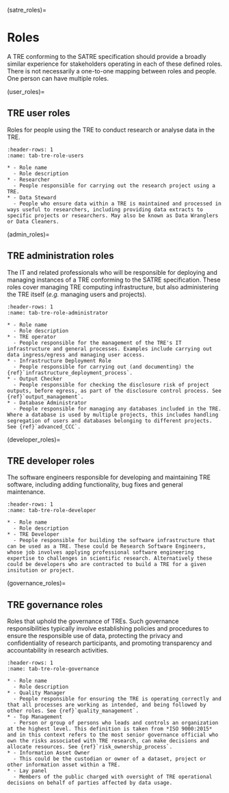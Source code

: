 (satre_roles)=

# Roles

A TRE conforming to the SATRE specification should provide a broadly similar experience for stakeholders operating in each of these defined roles.
There is not necessarily a one-to-one mapping between roles and people.
One person can have multiple roles.

(user_roles)=

## TRE user roles

Roles for people using the TRE to conduct research or analyse data in the TRE.

<!-- The document will explain that user experience of the platform and associated documentation should feel similar across TREs conforming to SATRE specification. -->

```{list-table}
:header-rows: 1
:name: tab-tre-role-users

* - Role name
  - Role description
* - Researcher
  - People responsible for carrying out the research project using a TRE.
* - Data Steward
  - People who ensure data within a TRE is maintained and processed in ways useful to researchers, including providing data extracts to specific projects or researchers. May also be known as Data Wranglers or Data Cleaners.

```

(admin_roles)=

## TRE administration roles

The IT and related professionals who will be responsible for deploying and managing instances of a TRE conforming to the SATRE specification.
These roles cover managing TRE computing infrastructure, but also administering the TRE itself (_e.g._ managing users and projects).

<!-- The document will explain that SATRE conforming TREs should have documentation and infrastructure deployment code/apps that conform to software engineering best practices, which are also defined here, making them "simple" for an IT professional to follow; troubleshooting steps included. -->

```{list-table}
:header-rows: 1
:name: tab-tre-role-administrator

* - Role name
  - Role description
* - TRE operator
  - People responsible for the management of the TRE's IT infrastructure and general processes. Examples include carrying out data ingress/egress and managing user access.
* - Infrastructure Deployment Role
  - People responsible for carrying out (and documenting) the {ref}`infrastructure_deployment_process`.
* - Output Checker
  - People responsible for checking the disclosure risk of project outputs, before egress, as part of the disclosure control process. See {ref}`output_management`.
* - Database Administrator
  - People responsible for managing any databases included in the TRE. Where a database is used by multiple projects, this includes handling segregation of users and databases belonging to different projects. See {ref}`advanced_CCC`.
```

(developer_roles)=

## TRE developer roles

The software engineers responsible for developing and maintaining TRE software, including adding functionality, bug fixes and general maintenance.

<!-- The document will explain recommended practices suitable for developing a software of this complexity and reference learnings from existing TRE developers. -->

```{list-table}
:header-rows: 1
:name: tab-tre-role-developer

* - Role name
  - Role description
* - TRE Developer
  - People responsible for building the software infrastructure that can be used as a TRE. These could be Research Software Engineers, whose job involves applying professional software engineering expertise to challenges in scientific research. Alternatively these could be developers who are contracted to build a TRE for a given insitution or project.
```

(governance_roles)=

## TRE governance roles

Roles that uphold the governance of TREs.
Such governance responsibilities typically involve establishing policies and procedures to ensure the responsible use of data, protecting the privacy and confidentiality of research participants, and promoting transparency and accountability in research activities.

```{list-table}
:header-rows: 1
:name: tab-tre-role-governance

* - Role name
  - Role description
* - Quality Manager
  - People responsible for ensuring the TRE is operating correctly and that all processes are working as intended, and being followed by other roles. See {ref}`quality_management`.
* - Top Management
  - Person or group of persons who leads and controls an organization at the highest level. This definition is taken from *ISO 9000:2015* and in this context refers to the most senior governance official who own the risks associated with TRE research, can make decisions and allocate resources. See {ref}`risk_ownership_process`.
* - Information Asset Owner
  - This could be the custodian or owner of a dataset, project or other information asset within a TRE.
* - Lay panel
  - Members of the public charged with oversight of TRE operational decisions on behalf of parties affected by data usage.

```

